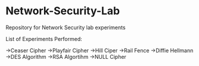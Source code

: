 # Network-Security-Lab
Repository for Network Security lab experiments

List of Experiments Performed:

->Ceaser Cipher
->Playfair Cipher
->Hill Ciper
->Rail Fence 
->Diffie Hellmann
->DES Algorithm
->RSA Algortihm
->NULL Cipher
